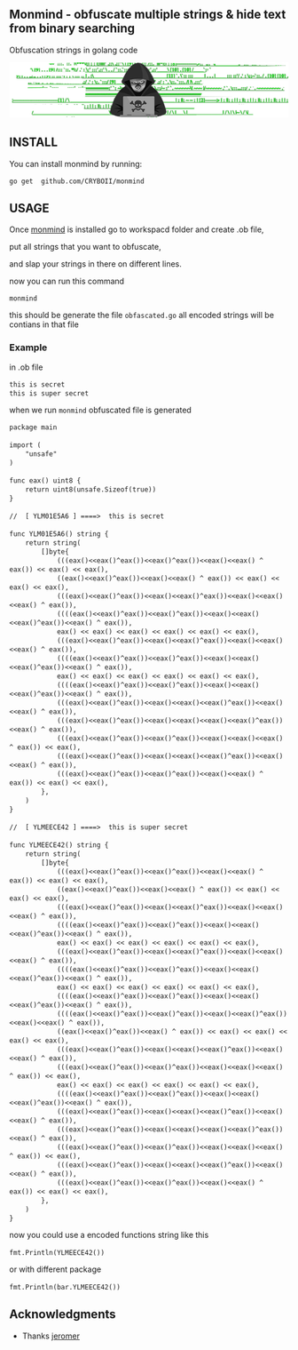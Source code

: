 ## Monmind - obfuscate multiple strings & hide text from binary searching 
Obfuscation strings in golang code

<p align="center">
	<img src="monmind.png" alt="kill"/>
</p>

## INSTALL

You can install monmind by running:

```
go get  github.com/CRYBOII/monmind
```
 


## USAGE

Once [monmind](https://github.com/CRYBOII/monmind) is installed 
go to workspacd folder and create .ob file, 

put  all strings that you want to obfuscate,

and slap your strings in there on different lines.

now you can run this command 

```
monmind
```

this should be generate the file `obfascated.go`
all encoded strings will be contians in that file
 
### Example 

in .ob file 
```
this is secret
this is super secret
```
when we run `monmind` obfuscated file is generated
```
package main

import (
	"unsafe"
)

func eax() uint8 {
	return uint8(unsafe.Sizeof(true))
}

//  [ YLM01E5A6 ] ====>  this is secret

func YLM01E5A6() string {
	return string(
		[]byte{
			(((eax()<<eax()^eax())<<eax()^eax())<<eax()<<eax() ^ eax()) << eax() << eax(),
			((eax()<<eax()^eax())<<eax()<<eax() ^ eax()) << eax() << eax() << eax(),
			(((eax()<<eax()^eax())<<eax()<<eax()^eax())<<eax()<<eax()<<eax() ^ eax()),
			((((eax()<<eax()^eax())<<eax()^eax())<<eax()<<eax()<<eax()^eax())<<eax() ^ eax()),
			eax() << eax() << eax() << eax() << eax() << eax(),
			(((eax()<<eax()^eax())<<eax()<<eax()^eax())<<eax()<<eax()<<eax() ^ eax()),
			((((eax()<<eax()^eax())<<eax()^eax())<<eax()<<eax()<<eax()^eax())<<eax() ^ eax()),
			eax() << eax() << eax() << eax() << eax() << eax(),
			((((eax()<<eax()^eax())<<eax()^eax())<<eax()<<eax()<<eax()^eax())<<eax() ^ eax()),
			(((eax()<<eax()^eax())<<eax()<<eax()<<eax()^eax())<<eax()<<eax() ^ eax()),
			(((eax()<<eax()^eax())<<eax()<<eax()<<eax()<<eax()^eax())<<eax() ^ eax()),
			(((eax()<<eax()^eax())<<eax()^eax())<<eax()<<eax()<<eax() ^ eax()) << eax(),
			(((eax()<<eax()^eax())<<eax()<<eax()<<eax()^eax())<<eax()<<eax() ^ eax()),
			(((eax()<<eax()^eax())<<eax()^eax())<<eax()<<eax() ^ eax()) << eax() << eax(),
		},
	)
}

//  [ YLMEECE42 ] ====>  this is super secret

func YLMEECE42() string {
	return string(
		[]byte{
			(((eax()<<eax()^eax())<<eax()^eax())<<eax()<<eax() ^ eax()) << eax() << eax(),
			((eax()<<eax()^eax())<<eax()<<eax() ^ eax()) << eax() << eax() << eax(),
			(((eax()<<eax()^eax())<<eax()<<eax()^eax())<<eax()<<eax()<<eax() ^ eax()),
			((((eax()<<eax()^eax())<<eax()^eax())<<eax()<<eax()<<eax()^eax())<<eax() ^ eax()),
			eax() << eax() << eax() << eax() << eax() << eax(),
			(((eax()<<eax()^eax())<<eax()<<eax()^eax())<<eax()<<eax()<<eax() ^ eax()),
			((((eax()<<eax()^eax())<<eax()^eax())<<eax()<<eax()<<eax()^eax())<<eax() ^ eax()),
			eax() << eax() << eax() << eax() << eax() << eax(),
			((((eax()<<eax()^eax())<<eax()^eax())<<eax()<<eax()<<eax()^eax())<<eax() ^ eax()),
			((((eax()<<eax()^eax())<<eax()^eax())<<eax()<<eax()^eax())<<eax()<<eax() ^ eax()),
			((eax()<<eax()^eax())<<eax() ^ eax()) << eax() << eax() << eax() << eax(),
			(((eax()<<eax()^eax())<<eax()<<eax()<<eax()^eax())<<eax()<<eax() ^ eax()),
			(((eax()<<eax()^eax())<<eax()^eax())<<eax()<<eax()<<eax() ^ eax()) << eax(),
			eax() << eax() << eax() << eax() << eax() << eax(),
			((((eax()<<eax()^eax())<<eax()^eax())<<eax()<<eax()<<eax()^eax())<<eax() ^ eax()),
			(((eax()<<eax()^eax())<<eax()<<eax()<<eax()^eax())<<eax()<<eax() ^ eax()),
			(((eax()<<eax()^eax())<<eax()<<eax()<<eax()<<eax()^eax())<<eax() ^ eax()),
			(((eax()<<eax()^eax())<<eax()^eax())<<eax()<<eax()<<eax() ^ eax()) << eax(),
			(((eax()<<eax()^eax())<<eax()<<eax()<<eax()^eax())<<eax()<<eax() ^ eax()),
			(((eax()<<eax()^eax())<<eax()^eax())<<eax()<<eax() ^ eax()) << eax() << eax(),
		},
	)
}

```

now you could use a encoded functions string like this

`fmt.Println(YLMEECE42())`

or with different package 


`fmt.Println(bar.YLMEECE42())`


## Acknowledgments

* Thanks [jeromer](https://github.com/jeromer) 

